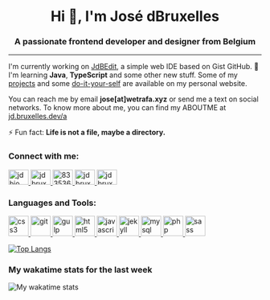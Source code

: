 <h1 align="center">Hi 👋, I'm José dBruxelles</h1>
<h3 align="center">A passionate frontend developer and designer from Belgium</h3>

---

I'm currently working on [JdBEdit](https://code.wetrafa.xyz), a simple web IDE based on Gist GitHub. 🌱 I'm learning **Java**, **TypeScript** and some other new stuff. Some of my [projects](https://jd.bruxelles.dev/projets) and some [do-it-your-self](https://jd.bruxelles.dev/w/) are available on my personal website.

You can reach me by email **jose[at]wetrafa.xyz** or send me a text on social networks. To know more about me, you can find my ABOUTME at [jd.bruxelles.dev/a](https://jd.bruxelles.dev/a)

⚡ Fun fact: **Life is not a file, maybe a directory.**

### Connect with me:

<a href="https://codepen.io/jdbio" target="blank">
  <img src="https://cdn.jsdelivr.net/npm/simple-icons@3.0.1/icons/codepen.svg" alt="jdbio" height="30" width="40"/>
</a>
<a href="https://twitter.com/jdbruxelles" target="blank">
  <img src="https://cdn.jsdelivr.net/npm/simple-icons@3.0.1/icons/twitter.svg" alt="jdbruxelles" height="30" width="40"/>
</a>
<a href="https://stackoverflow.com/users/8335367" target="blank">
  <img src="https://cdn.jsdelivr.net/npm/simple-icons@3.0.1/icons/stackoverflow.svg" alt="8335367" height="30" width="40"/>
</a>
<a href="https://fb.com/jdbruxelles" target="blank">
  <img src="https://cdn.jsdelivr.net/npm/simple-icons@3.0.1/icons/facebook.svg" alt="jdbruxelles" height="30" width="40"/>
</a>
<a href="https://instagram.com/jdbruxelles" target="blank">
  <img src="https://cdn.jsdelivr.net/npm/simple-icons@3.0.1/icons/instagram.svg" alt="jdbruxelles" height="30" width="40"/>
</a>

### Languages and Tools:

<a href="https://www.w3schools.com/css/" target="_blank">
  <img src="https://devicons.github.io/devicon/devicon.git/icons/css3/css3-original-wordmark.svg" alt="css3" width="40" height="40"/>
</a>
<a href="https://git-scm.com/" target="_blank">
  <img src="https://www.vectorlogo.zone/logos/git-scm/git-scm-icon.svg" alt="git" width="40" height="40"/>
</a>
<a href="https://gulpjs.com" target="_blank">
  <img src="https://devicons.github.io/devicon/devicon.git/icons/gulp/gulp-plain.svg" alt="gulp" width="40" height="40"/>
</a>
<a href="https://www.w3.org/html/" target="_blank">
  <img src="https://devicons.github.io/devicon/devicon.git/icons/html5/html5-original-wordmark.svg" alt="html5" width="40" height="40"/>
</a>
<a href="https://developer.mozilla.org/en-US/docs/Web/JavaScript" target="_blank">
  <img src="https://devicons.github.io/devicon/devicon.git/icons/javascript/javascript-original.svg" alt="javascript" width="40" height="40"/>
</a>
<a href="https://jekyllrb.com/" target="_blank">
  <img src="https://www.vectorlogo.zone/logos/jekyllrb/jekyllrb-icon.svg" alt="jekyll" width="40" height="40"/>
</a>
<a href="https://www.mysql.com/" target="_blank">
  <img src="https://devicons.github.io/devicon/devicon.git/icons/mysql/mysql-original-wordmark.svg" alt="mysql" width="40" height="40"/>
</a>
<a href="https://www.php.net" target="_blank">
  <img src="https://devicons.github.io/devicon/devicon.git/icons/php/php-original.svg" alt="php" width="40" height="40"/>
</a>
<a href="https://sass-lang.com" target="_blank">
  <img src="https://devicons.github.io/devicon/devicon.git/icons/sass/sass-original.svg" alt="sass" width="40" height="40"/>
</a>
<p></p>

[![Top Langs](https://github-readme-stats.vercel.app/api/top-langs/?username=jdbruxelles&layout=compact)](https://github.com/jdbruxelles)

### My wakatime stats for the last week

![My wakatime stats](https://github-readme-stats.vercel.app/api/wakatime?username=jdbruxelles&hide_title=true)

